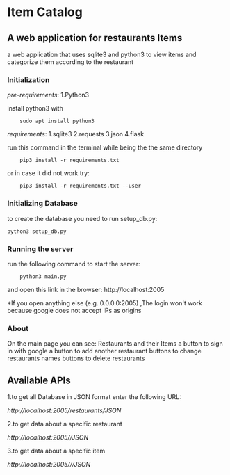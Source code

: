 # Item Catalog
## A web application for restaurants Items

a web application that uses sqlite3 and python3 to 
view items and categorize them according to the restaurant

### Initialization

*pre-requirements*:
    1.Python3

install python3 with

        sudo apt install python3

*requirements*:
    1.sqlite3
    2.requests
    3.json
    4.flask


run this command in the terminal while being the the same directory

        pip3 install -r requirements.txt

or in case it did not work try:

	    pip3 install -r requirements.txt --user

### Initializing Database

to create the database you need to run setup_db.py:

	python3 setup_db.py

### Running the server

run the following command to start the server:

        python3 main.py

and open this link in the browser: http://localhost:2005

*If you open anything else (e.g. 0.0.0.0:2005) ,The login won't work
because google does not accept IPs as origins


### About

On the main page you can see:
    Restaurants and their Items
    a button to sign in with google
    a button to add another restaurant
    buttons to change restaurants names
    buttons to delete restaurants

## Available APIs

1.to get all Database in JSON format enter the following URL:

_http://localhost:2005/restaurants/JSON_

2.to get data about a specific restaurant

_http://localhost:2005/<restaurant-id>/JSON_

3.to get data about a specific item

_http://localhost:2005/<restaurant-id>/<item-id>/JSON_

